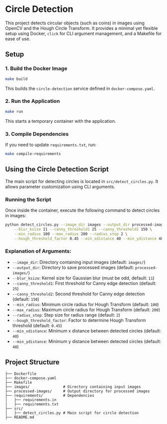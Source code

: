 # Circle Detection

This project detects circular objects (such as coins) in images using OpenCV and the Hough Circle Transform. It provides a minimal yet flexible setup using Docker, `click` for CLI argument management, and a Makefile for ease of use.

## Setup

### 1. Build the Docker Image

```sh
make build
```

This builds the `circle-detection` service defined in `docker-compose.yaml`.

### 2. Run the Application

```sh
make run
```

This starts a temporary container with the application.

### 3. Compile Dependencies

If you need to update `requirements.txt`, run:

```sh
make compile-requirements
```

## **Using the Circle Detection Script**

The main script for detecting circles is located in `src/detect_circles.py`. It allows parameter customization using CLI arguments.

### **Running the Script**

Once inside the container, execute the following command to detect circles in images:
```sh
python detect_circles.py --image_dir images --output_dir processed-images \
    --blur_ksize 11 --canny_threshold1 25 --canny_threshold2 150 \
    --min_radius 100 --max_radius 200 --radius_step 2 \
    --hough_threshold_factor 0.45 --min_xdistance 40 --min_ydistance 40
```

### **Explanation of Arguments:**

- `--image_dir`: Directory containing input images (default: `images/`)
- `--output_dir`: Directory to save processed images (default: `processed-images/`)
- `--blur_ksize`: Kernel size for Gaussian blur (must be odd, default: `11`)
- `--canny_threshold1`: First threshold for Canny edge detection (default: `25`)
- `--canny_threshold2`: Second threshold for Canny edge detection (default: `150`)
- `--min_radius`: Minimum circle radius for Hough Transform (default: `100`)
- `--max_radius`: Maximum circle radius for Hough Transform (default: `200`)
- `--radius_step`: Step size for radius range (default: `2`)
- `--hough_threshold_factor`: Factor to determine Hough Transform threshold (default: `0.45`)
- `--min_xdistance`: Minimum x distance between detected circles (default: `40`)
- `--min_ydistance`: Minimum y distance between detected circles (default: `40`)

## **Project Structure**

```
├── Dockerfile
├── docker-compose.yaml
├── Makefile
├── images/               # Directory containing input images
├── processed-images/     # Output directory for processed images
├── requirements/         # Dependencies
│   ├── requirements.in
|   ├── requirements.txt
├── src/
│   ├── detect_circles.py # Main script for circle detection
├── README.md
```